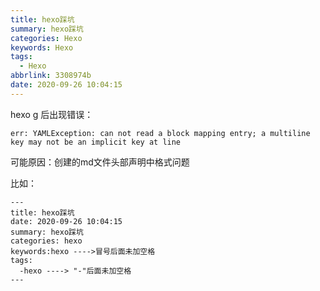 ```yaml
---
title: hexo踩坑
summary: hexo踩坑
categories: Hexo
keywords: Hexo
tags:
  - Hexo
abbrlink: 3308974b
date: 2020-09-26 10:04:15
---
```

hexo g 后出现错误：
```
err: YAMLException: can not read a block mapping entry; a multiline key may not be an implicit key at line
```
<!--more-->
可能原因：创建的md文件头部声明中格式问题

比如：
    
    ---
    title: hexo踩坑
    date: 2020-09-26 10:04:15
    summary: hexo踩坑
    categories: hexo
    keywords:hexo ---->冒号后面未加空格
    tags:
      -hexo ----> "-"后面未加空格
    ---
    


